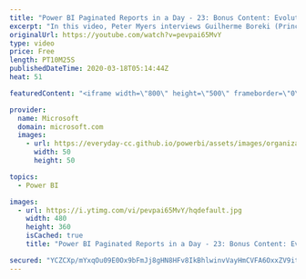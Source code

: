 ```yaml
---
title: "Power BI Paginated Reports in a Day - 23: Bonus Content: Evolution of Paginated Reporting"
excerpt: "In this video, Peter Myers interviews Guilherme Boreki (Principal Software Engineer with the product team) to reveal the evolution of paginated reports.  The Power BI Paginated Reports in a Day online course aims to empower you as a report author with the technical knowledge required to create, publish,"
originalUrl: https://youtube.com/watch?v=pevpai65MvY
type: video
price: Free
length: PT10M25S
publishedDateTime: 2020-03-18T05:14:44Z
heat: 51

featuredContent: "<iframe width=\"800\" height=\"500\" frameborder=\"0\" src=\"https://www.youtube.com/embed/pevpai65MvY\" allow=\"accelerometer; autoplay; encrypted-media; gyroscope; picture-in-picture\" allowfullscreen></iframe>"

provider:
  name: Microsoft
  domain: microsoft.com
  images:
    - url: https://everyday-cc.github.io/powerbi/assets/images/organizations/microsoft.com-50x50.jpg
      width: 50
      height: 50

topics:
  - Power BI

images:
  - url: https://i.ytimg.com/vi/pevpai65MvY/hqdefault.jpg
    width: 480
    height: 360
    isCached: true
    title: "Power BI Paginated Reports in a Day - 23: Bonus Content: Evolution of Paginated Reporting"

secured: "YCZCXp/mYxqOu09E0Ox9bFmJj8gHN8HFv8IkBhlwinvVayHmCVFA6OxxZV9itmbD40sE+7trS/nXEpo0Zs5CL7RlLqLO/3mb7cr8cJw8UyCN5XUXqRIFwLgI2gV5QbtgOsBaue9IzEvDnILWu5LsTcee2ONrLYmQwHliBsM3I15MTwrzUyBxkLCrt/XORm/+urlhrrQFtEpY858MSI0YdNYAc9veDhnONjTtqdDQB64s0w3HY8C/ogzcyF6+NS4NYqGMhuYjM4lRG/+r41mxE8L4S6mso2YKlSDWerQ2E25j/2+TzbEEW2CMnb5rhsHanw+76P/gHahA8cHhxxgIfxA2pA3c9axnBZAEkTp4597DwjCdTupx5rzklWsBTn8WL6H8F2uVS5LbwoQnFS04lCUHxLRp7Cr5VUGzuAqZrQM=;J0tJ0D61vy3+vlaRuGUrRA=="
---
```


